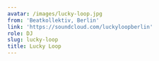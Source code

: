```yaml
---
avatar: /images/lucky-loop.jpg
from: 'Beatkollektiv, Berlin'
link: 'https://soundcloud.com/luckyloopberlin'
role: DJ
slug: lucky-loop
title: Lucky Loop
---
```


